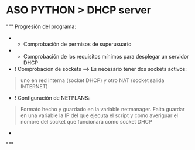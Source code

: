 # ASO PYTHON > DHCP server

"""
Progresión del programa:
- * Comprobación de permisos de superusuario
- * Comprobación de los requisitos mínimos para desplegar un servidor DHCP
- ! Comprobación de sockets ==> Es necesario tener dos sockets activos:  
> uno en red interna (socket DHCP) y otro NAT (socket salida INTERNET)
- ! Configuración de NETPLANS: 
> Formato hecho y guardado en la variable netmanager.
> Falta guardar en una variable la IP del que ejecuta el script
> y como averiguar el nombre del socket que funcionará 
> como socket DHCP
- 
"""
